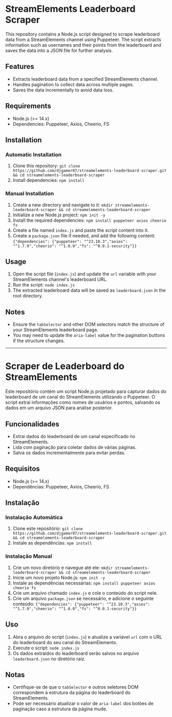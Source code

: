 # StreamElements Leaderboard Scraper

This repository contains a Node.js script designed to scrape leaderboard data from a StreamElements channel using Puppeteer. The script extracts information such as usernames and their points from the leaderboard and saves the data into a JSON file for further analysis.

## Features
- Extracts leaderboard data from a specified StreamElements channel.
- Handles pagination to collect data across multiple pages.
- Saves the data incrementally to avoid data loss.

## Requirements
- Node.js (>= 14.x)
- Dependencies: Puppeteer, Axios, Cheerio, FS

## Installation

### Automatic Installation
1. Clone this repository: `git clone https://github.com/djgamer07/streamelements-leaderboard-scraper.git && cd streamelements-leaderboard-scraper`
2. Install dependencies: `npm install`

### Manual Installation
1. Create a new directory and navigate to it: `mkdir streamelements-leaderboard-scraper && cd streamelements-leaderboard-scraper`
2. Initialize a new Node.js project: `npm init -y`
3. Install the required dependencies: `npm install puppeteer axios cheerio fs`
4. Create a file named `index.js` and paste the script content into it.
5. Create a `package.json` file if needed, and add the following content: `{"dependencies": {"puppeteer": "^23.10.3","axios": "^1.7.9","cheerio": "^1.0.0","fs": "^0.0.1-security"}}`

## Usage
1. Open the script file (`index.js`) and update the `url` variable with your StreamElements channel's leaderboard URL.
2. Run the script: `node index.js`
3. The extracted leaderboard data will be saved as `leaderboard.json` in the root directory.

## Notes
- Ensure the `tabSelector` and other DOM selectors match the structure of your StreamElements leaderboard page.
- You may need to update the `aria-label` value for the pagination buttons if the structure changes.

---

# Scraper de Leaderboard do StreamElements

Este repositório contém um script Node.js projetado para capturar dados do leaderboard de um canal do StreamElements utilizando o Puppeteer. O script extrai informações como nomes de usuários e pontos, salvando os dados em um arquivo JSON para análise posterior.

## Funcionalidades
- Extrai dados do leaderboard de um canal especificado no StreamElements.
- Lida com paginação para coletar dados de várias páginas.
- Salva os dados incrementalmente para evitar perdas.

## Requisitos
- Node.js (>= 14.x)
- Dependências: Puppeteer, Axios, Cheerio, FS

## Instalação

### Instalação Automática
1. Clone este repositório: `git clone https://github.com/djgamer07/streamelements-leaderboard-scraper.git && cd streamelements-leaderboard-scraper`
2. Instale as dependências: `npm install`

### Instalação Manual
1. Crie um novo diretório e navegue até ele: `mkdir streamelements-leaderboard-scraper && cd streamelements-leaderboard-scraper`
2. Inicie um novo projeto Node.js: `npm init -y`
3. Instale as dependências necessárias: `npm install puppeteer axios cheerio fs`
4. Crie um arquivo chamado `index.js` e cole o conteúdo do script nele.
5. Crie um arquivo `package.json` se necessário, e adicione o seguinte conteúdo: `{"dependencies": {"puppeteer": "^23.10.3","axios": "^1.7.9","cheerio": "^1.0.0","fs": "^0.0.1-security"}}`

## Uso
1. Abra o arquivo do script (`index.js`) e atualize a variável `url` com o URL do leaderboard do seu canal do StreamElements.
2. Execute o script: `node index.js`
3. Os dados extraídos do leaderboard serão salvos no arquivo `leaderboard.json` no diretório raiz.

## Notas
- Certifique-se de que o `tabSelector` e outros seletores DOM correspondem à estrutura da página do leaderboard do StreamElements.
- Pode ser necessário atualizar o valor de `aria-label` dos botões de paginação caso a estrutura da página mude.
